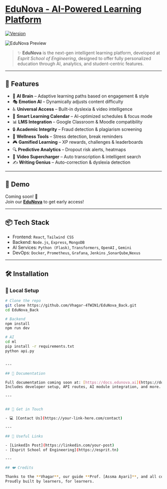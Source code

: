 
# [EduNova - AI-Powered Learning Platform](https://your-link-here.com)  
[![Version](https://img.shields.io/badge/version-1.0.0-blue.svg)](https://github.com/Vhagar-4TWIN1/EduNova_Back.git)  

![EduNova Preview](media/edunova-preview.gif)

> ✨ **EduNova** is the next-gen intelligent learning platform, developed at *Esprit School of Engineering*, designed to offer fully personalized education through AI, analytics, and student-centric features.

---

## 🚀 Features

- 🤖 **AI Brain** – Adaptive learning paths based on engagement & style  
- 🎭 **Emotion AI** – Dynamically adjusts content difficulty  
- ♿ **Universal Access** – Built-in dyslexia & video intelligence  
- 📅 **Smart Learning Calendar** – AI-optimized schedules & focus mode  
- 📊 **LMS Integration** – Google Classroom & Moodle compatibility  
- 🔒 **Academic Integrity** – Fraud detection & plagiarism screening  
- 🧠 **Wellness Tools** – Stress detection, break reminders  
- 🎮 **Gamified Learning** – XP rewards, challenges & leaderboards  
- 🔍 **Predictive Analytics** – Dropout risk alerts, heatmaps  
- 🎥 **Video Supercharger** – Auto transcription & intelligent search  
- ✍️ **Writing Genius** – Auto-correction & dyslexia detection  

---

## 📸 Demo

Coming soon! 🚧  
Join our **[EduNova](https://your-link-here.com)** to get early access!

---

## 📦 Tech Stack

- Frontend: `React`, `Tailwind CSS`
- Backend: `Node.js`, `Express`, `MongoDB`
- AI Services: `Python (Flask)`, `Transformers`, `OpenAI` , `Gemini`
- DevOps: `Docker`, `Prometheus`, `Grafana`, `Jenkins` ,`SonarQube`,`Nexus`

---

## 🛠️ Installation

### 🧪 Local Setup

```bash
# Clone the repo
git clone https://github.com/Vhagar-4TWIN1/EduNova_Back.git
cd EduNova_Back

# Backend
npm install 
npm run dev

# AI
cd ml
pip install -r requirements.txt
python api.py


---

## 📖 Documentation

Full documentation coming soon at: [https://docs.edunova.ai](https://docs.edunova.ai)  
Includes developer setup, API routes, AI module integration, and more.

---


## 💬 Get in Touch

- 💻 [Contact Us](https://your-link-here.com/contact)

---

## 🔗 Useful Links

- [LinkedIn Post](https://linkedin.com/your-post)
- [Esprit School of Engineering](https://esprit.tn)

---

## ❤️ Credits

Thanks to the **Vhagar**, our guide **Prof. [Assma Ayari]**, and all contributors.  
Proudly built by learners, for learners.
